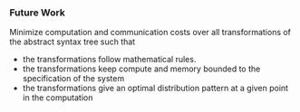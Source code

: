 ### Future Work

Minimize computation and communication costs over all transformations of the abstract syntax tree such that 
- the transformations follow mathematical rules.
- the transformations keep compute and memory bounded to the specification of the system
- the transformations give an optimal distribution pattern at a given point in the computation
